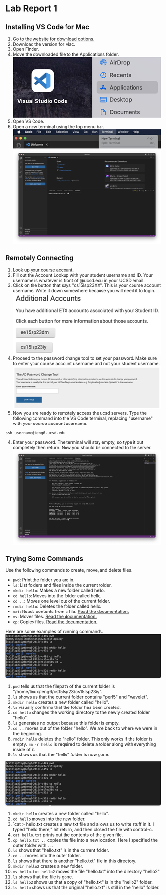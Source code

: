 # Lab Report 1

## Installing VS Code for Mac
  1. [Go to the website for download options.](https://code.visualstudio.com/download)
  2. Download the version for Mac.
  3. Open Finder.
  4. Move the downloaded file to the Applications folder. ![Image](Images/move.png)
  5. Open VS Code.
  6. Open a new terminal using the top menu bar. ![Image](Images/menu.png)
  ![Image](Images/terminal.png)

## Remotely Connecting
  1. [Look up your course account.](https://sdacs.ucsd.edu/~icc/index.php)
  2. Fill out the Account Lookup with your student username and ID. Your username is whatever is front of @ucsd.edu in your UCSD email.
  3. Click on the button that says "cs15lsp23XX". This is your course account username. Write it down somewhere because you will need it to login. ![Image](Images/accounts.png)
  4. Proceed to the password change tool to set your password. Make sure to enter your course account username and not your student username. ![Image](Images/tool.png)
  6. Now you are ready to remotely access the ucsd servers. Type the following command into the VS Code terminal, replacing "username" with your course account username.
  ```
  ssh username@ieng6.ucsd.edu
  ```
  4. Enter your password. The terminal will stay empty, so type it out completely then return. Now you should be connected to the server.
  ![Image](Images/login.png)

## Trying Some Commands
  Use the following commands to create, move, and delete files.
  * `pwd`: Print the folder you are in.
  * `ls`: List folders and files inside the current folder.
  * `mkdir hello`: Makes a new folder called hello.
  * `cd hello`: Moves into the folder called hello.
  * `cd ..`: Moves one level out of the current folder.
  * `rmdir hello`: Deletes the folder called hello.
  * `cat`: Reads contents from a file. [Read the documentation.](https://www.geeksforgeeks.org/cat-command-in-linux-with-examples/)
  * `mv`: Moves files. [Read the documentation.](https://www.geeksforgeeks.org/mv-command-linux-examples/)
  * `cp`: Copies files. [Read the documentation.](https://www.geeksforgeeks.org/cp-command-linux-examples/)
  
  Here are some examples of running commands.
  ![Image](Images/example1.png)
  1. `pwd` tells us that the filepath of the current folder is "/home/linux/ieng6/cs15lsp23/cs15lsp23iy".
  2. `ls` shows us that the current folder contains "perl5" and "wavelet".
  3. `mkdir hello` creates a new folder called "hello".
  4. `ls` visually confirms that the folder has been created.
  5. `cd hello` changes the working directory to the newly created folder "hello".
  6. `ls` generates no output because this folder is empty.
  7. `cd ..` moves out of the folder "hello". We are back to where we were in the beginning.
  8. `rmdir hello` deletes the "hello" folder. This only works if the folder is empty. `rm -r hello` is required to delete a folder along with everything inside of it. 
  9. `ls` shows us that the "hello" folder is now gone.
  
  ![Image](Images/example1.png)
  1. `mkdir hello` creates a new folder called "hello".
  2. `cd hello` moves into the new folder.
  3. `cat > hello.txt  creates a new txt file and allows us to write stuff in it. I typed "hello there," hit return, and then closed the file with control-c.
  4. `cat hello.txt` prints out the contents of the given file.
  5. `cp hello.txt ..` copies the file into a new location. Here I specified the outer folder with `..`.
  6. `ls` shows that "hello.txt" is in the current folder.
  7. `cd ..` moves into the outer folder.
  8. `ls` shows that there is another "hello.txt" file in this directory.
  9. `mkdir hello2` creates a new folder.
  10. `mv hello.txt hello2` moves the file "hello.txt" into the directory "hello2"
  11. `ls` shows that the file is gone.
  12. `ls hello2` shows us that a copy of "hello.txt" is in the "hello2" folder.
  13. `ls hello` shows us that the original "hello.txt" is still in the "hello" folder.
